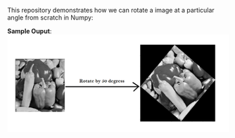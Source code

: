 
This repository demonstrates how we can rotate a image at a particular angle from scratch in Numpy:


**Sample Ouput**: ![](/images/output.png)
